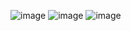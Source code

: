 ![image](https://github.com/karpo27/Exercism_Python/assets/54405665/77f1ed02-fc79-4846-8798-af447252691e)
![image](https://github.com/karpo27/Exercism_Python/assets/54405665/d3dacd9d-0f45-47b7-b328-db1d13568751)
![image](https://github.com/karpo27/Exercism_Python/assets/54405665/4b187cc0-3ff0-4234-9148-39e857726b0c)

